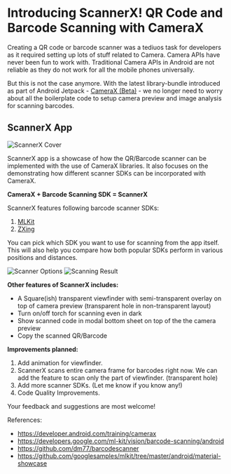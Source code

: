 # Introducing ScannerX! QR Code and Barcode Scanning with CameraX

Creating a QR code or barcode scanner was a tediuos task for developers as it required setting up lots of stuff related to Camera. Camera APIs have never been fun to work with. Traditional Camera APIs in Android are not reliable as they do not work for all the mobile phones universally. 

But this is not the case anymore. With the latest library-bundle introduced as part of Android Jetpack - [CameraX (Beta)](https://developer.android.com/training/camerax) - we no longer need to worry about all the boilerplate code to setup camera preview and image analysis for scanning barcodes.

## ScannerX App

![ScannerX Cover](https://dl3.pushbulletusercontent.com/7L78kPf7sa2TT2ZYK38ZX8Y93euztRVQ/ScannerCover.jpg)

ScannerX app is a showcase of how the QR/Barcode scanner can be implemented with the use of CameraX libraries. It also focuses on the demonstrating how different scanner SDKs can be incorporated with CameraX. 

**CameraX + Barcode Scanning SDK = ScannerX**

ScannerX features following barcode scanner SDKs:
1. [MLKit](https://developers.google.com/ml-kit/vision/barcode-scanning/android)
2. [ZXing](https://github.com/zxing/zxing)

You can pick which SDK you want to use for scanning from the app itself. This will also help you compare how both popular SDKs perform in various positions and distances.

![Scanner Options](https://dl3.pushbulletusercontent.com/zjezyPGUkR36UpnK2Khlzgg1BiQGexDD/Webp.net-resizeimage.jpg) ![Scanning Result](https://dl3.pushbulletusercontent.com/wHJjECOlKJWanVB8iIvHdiMDfsL4Qle3/Webp.net-resizeimage%20%281%29.jpg)

**Other features of ScannerX includes:**
- A Square(ish) transparent viewfinder with semi-transparent overlay on top of camera preview (transparent hole in non-transparent layout)
- Turn on/off torch for scanning even in dark
- Show scanned code in modal bottom sheet on top of the the camera preview
- Copy the scanned QR/Barcode

**Improvements planned:**
1. Add animation for viewfinder.
2. ScannerX scans entire camera frame for barcodes right now. We can add the feature to scan only the part of viewfinder. (transparent hole)
3. Add more scanner SDKs. (Let me know if you know any!)
4. Code Quality Improvements.

Your feedback and suggestions are most welcome!

References:
- https://developer.android.com/training/camerax
- https://developers.google.com/ml-kit/vision/barcode-scanning/android
- https://github.com/dm77/barcodescanner
- https://github.com/googlesamples/mlkit/tree/master/android/material-showcase
